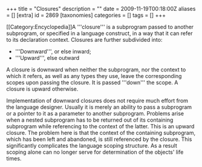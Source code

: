 +++
title = "Closures"
description = ""
date = 2009-11-19T00:18:00Z
aliases = []
[extra]
id = 2869
[taxonomies]
categories = []
tags = []
+++

[[Category:Encyclopedia]]A '''closure''' is a subprogram passed to another subprogram, or specified in a language construct, in a way that it can refer to its declaration context. Closures are further subdivided into:
* '''Downward''', or else inward;
* '''Upward''', else outward

A closure is downward when neither the subprogram, nor the context to which it refers, as well as any types they use, leave the corresponding scopes upon passing the closure. It is passed '''down''' the scope. A closure is upward otherwise.

Implementation of downward closures does not require much effort from the language designer. Usually it is merely an ability to pass a subprogram or a pointer to it as a parameter to another subprogram. Problems arise when a nested subprogram has to be returned out of its containing subprogram while referencing to the context of the latter. This is an upward closure. The problem here is that the context of the containing subprogram, which has been left and abandoned, is still referenced by the closure. This significantly complicates the language scoping structure. As a result scoping alone can no longer serve for determination of the objects' life times.
